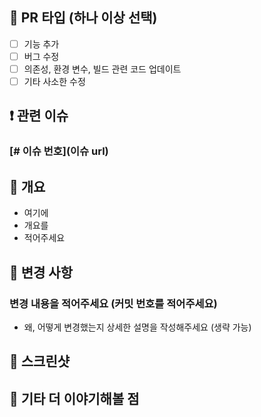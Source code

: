 ## 📍 PR 타입 (하나 이상 선택)
- [ ] 기능 추가
- [ ] 버그 수정
- [ ] 의존성, 환경 변수, 빌드 관련 코드 업데이트
- [ ] 기타 사소한 수정

## ❗️ 관련 이슈
### [# 이슈 번호](이슈 url)

## 📄 개요
- 여기에
- 개요를
- 적어주세요

## 🔁 변경 사항
### 변경 내용을 적어주세요 (커밋 번호를 적어주세요)
- 왜, 어떻게 변경했는지 상세한 설명을 작성해주세요 (생략 가능)

## 📸 스크린샷

## 👀 기타 더 이야기해볼 점
